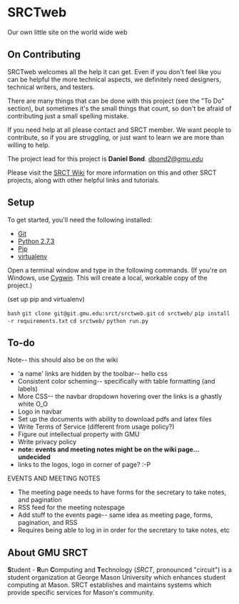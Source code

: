 SRCTweb
===

Our own little site on the world wide web

On Contributing
---

SRCTweb welcomes all the help it can get. Even if you don't feel like you can be helpful the more technical aspects, we definitely need designers, technical writers, and testers.

There are many things that can be done with this project (see the "To Do" section), but sometimes it's the small things that count, so don't be afraid of contributing just a small spelling mistake.

If you need help at all please contact and SRCT member. We want people to contribute, so if you are struggling, or just want to learn we are more than willing to help.

The project lead for this project is **Daniel Bond**. *dbond2@gmu.edu*

Please visit the [SRCT Wiki](http://wiki.srct.gmu.edu/) for more information on this and other SRCT projects, along with other helpful links and tutorials.

Setup
---

To get started, you'll need the following installed:
* [Git](http://git-scm.com/book/en/Getting-Started-Installing-Git)
* [Python 2.7.3](http://www.python.org/download/)
* [Pip](http://www.pip-installer.org/en/latest/install.html)
* [virtualenv](http://www.virtualenv.org/en/latest/index.html#installation)

Open a terminal window and type in the following commands. (If you're on Windows, use [Cygwin](http://www.cygwin.com/). This will create a local, workable copy of the project.)

(set up pip and virtualenv)

``bash``
``git clone git@git.gmu.edu:srct/srctweb.git``
``cd srctweb/``
``pip install -r requirements.txt``
``cd srctweb/``
``python run.py``

To-do
---

Note-- this should also be on the wiki
* 'a name' links are hidden by the toolbar-- hello css
* Consistent color scheming-- specifically with table formatting (and labels)
* More CSS-- the navbar dropdown hovering over the links is a ghastly white O_O
* Logo in navbar
* Set up the documents with ability to download pdfs and latex files
* Write Terms of Service (different from usage policy?)
* Figure out intellectual property with GMU
* Write privacy policy
* **note: events and meeting notes might be on the wiki page... undecided**
* links to the logos, logo in corner of page? :-P

EVENTS AND MEETING NOTES
* The meeting page needs to have forms for the secretary to take notes, and pagination
* RSS feed for the meeting notespage
* Add stuff to the events page-- same idea as meeting page, forms, pagination, and RSS
* Requires being able to log in in order for the secretary to take notes, etc

About GMU SRCT
---

**S**tudent - **R**un **C**omputing and **T**echnology (*SRCT*, pronounced "circuit") is a student organization at George Mason University which enhances student computing at Mason. SRCT establishes and maintains systems which provide specific services for Mason's community.
